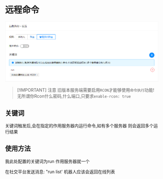 # 远程命令
![](./attachments/远程命令_001.png)

> [!IMPORTANT] 注意
> 旧版本服务端需要启用`RCON`才能够使用`命令执行`功能!   
> 无所谓你Rcon什么密码,什么端口,只要求`enable-rcon: true`

## 关键词

关键词触发后,会在指定的作用服务器内运行命令,如有多个服务器 则会返回多个运行结果

## 使用方法

我此处配置的关键词为run 作用服务器就一个

在社交平台发送消息: "run list' 机器人应该会返回在线列表

